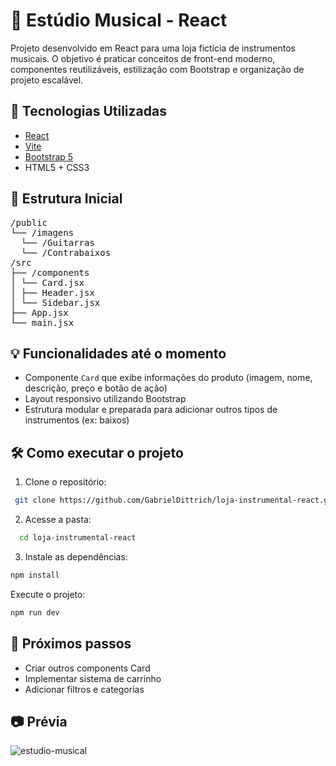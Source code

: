 # 🎸 Estúdio Musical - React

Projeto desenvolvido em React para uma loja fictícia de instrumentos musicais. O objetivo é praticar conceitos de front-end moderno, componentes reutilizáveis, estilização com Bootstrap e organização de projeto escalável.

## 🚀 Tecnologias Utilizadas

- [React](https://reactjs.org/)
- [Vite](https://vitejs.dev/)
- [Bootstrap 5](https://getbootstrap.com/)
- HTML5 + CSS3

## 📁 Estrutura Inicial
<pre>
/public
└── /imagens
  └── /Guitarras
  └── /Contrabaixos
/src
├── /components
│ └── Card.jsx
│ ├── Header.jsx
│ └── Sidebar.jsx
├── App.jsx
└── main.jsx
</pre>


## 💡 Funcionalidades até o momento

- Componente `Card` que exibe informações do produto (imagem, nome, descrição, preço e botão de ação)
- Layout responsivo utilizando Bootstrap
- Estrutura modular e preparada para adicionar outros tipos de instrumentos (ex: baixos)

## 🛠️ Como executar o projeto

1. Clone o repositório:
  ```bash
   git clone https://github.com/GabrielDittrich/loja-instrumental-react.git
```
2. Acesse a pasta:
  ```bash
    cd loja-instrumental-react
```
3.  Instale as dependências:
  ```bash
  npm install
```
Execute o projeto:
  ```bash
npm run dev
```

## 📌 Próximos passos
- Criar outros components Card
- Implementar sistema de carrinho
- Adicionar filtros e categorias

## 📷 Prévia
![estudio-musical](https://github.com/user-attachments/assets/e9ad10a1-3c48-4615-a5d8-112fd01dc4de)

